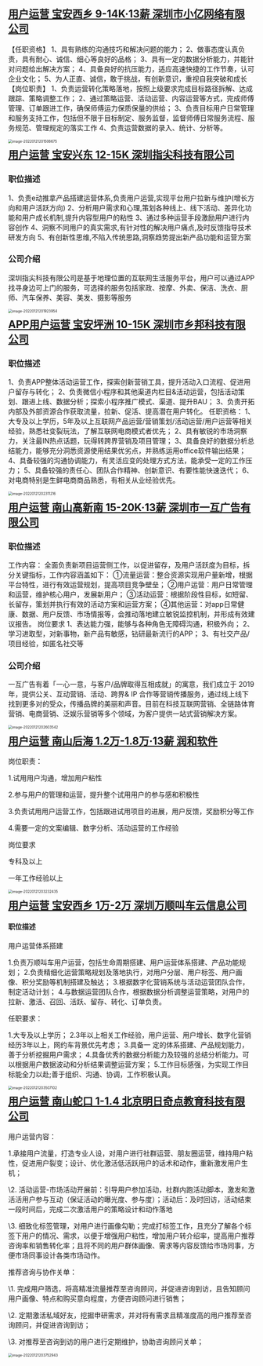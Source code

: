 ## 

## [用户运营 宝安西乡 9-14K·13薪 深圳市小亿网络有限公司](https://www.zhipin.com/job_detail/846d858a278820c21n1909u0F1tR.html?ka=search_list_jname_44_blank&lid=1icg8HTUsof.search.44&securityId=iBJt9WQRilGZs-V1x7W5y3aHt6jUxmxZBCyrmERYGzfVlqDscOi9MK7bAOsDKl7GYJkUcwlmQImyz553STuMy6c_XaAZEJOM8MkQB95WrCIf9grwjg~~)

【任职资格】
1、具有熟练的沟通技巧和解决问题的能力；
2、做事态度认真负责，具有耐心、诚信、细心等良好的品格；
3、具有一定的数据分析能力，并能针对问题给出解决方案；
4、具备良好的抗压能力，适应高速快捷的工作节奏，认可企业文化；
5、为人正直、诚信，敢于挑战，有创新意识，重视自我突破和成长
【岗位职责】
1、负责运营转化策略落地，按照上级要求完成目标路径拆解、达成跟踪、策略调整工作；
2、通过策略运营、活动运营、内容运营等方式，完成师傅管理、订单跟进工作，确保师傅运力保质保量的供给；
3、负责目标用户日常管理和服务支持工作，包括但不限于目标制定、服务监督，监督师傅日常服务流程、服务规范、管理规定的落实工作
4、负责运营数据的录入、统计、分析等。

<img src="images/image-20220121201506675.png" alt="image-20220121201506675" style="zoom:50%;float:left" />



## [用户运营 宝安兴东 12-15K 深圳指尖科技有限公司](https://www.zhipin.com/job_detail/dd01c4159512632d0nB82N6-FlY~.html?ka=search_list_jname_85_blank&lid=1icg8HTUsof.search.85&securityId=4mMPaOQK_3PJ--C1sZ_7_MSJv6NMh9dHh01WjJlVn_FXkY8JJAn0maavvMm3yqn5X13eSp9LXl-GkbkDCBb74oUJkO-kSMDJ1t7rsLxoZCqU)

### 职位描述

1、负责e动推拿产品搭建运营体系,负责用户运营,实现平台用户拉新与维护(增长方向和用户活跃方向)
2、分析用户需求和心理,策划各种线上、线下活动、差异化功能和用户成长机制,提升内容型用户的粘性
3、通过多种运营手段激励用户进行内容创作
4、洞察不同用户的真实需求,有针对性的解决用户痛点,及时反馈指导技术研发方向
5、有创新性思维,不陷入传统思路,洞察趋势提出新产品功能和运营方案

### 公司介绍

深圳指尖科技有限公司是基于地理位置的互联网生活服务平台，用户可以通过APP找寻身边可上门的服务，可选择的服务包括家政、按摩、外卖、保洁、洗衣、厨师、汽车保养、美容、美发、摄影等服务



<img src="images/image-20220121201923954.png" alt="image-20220121201923954" style="zoom:50%;float:left" />



## [APP用户运营 宝安坪洲 10-15K 深圳市乡邦科技有限公司](https://www.zhipin.com/job_detail/db6452db13f4444f1nxz0t-4E1pY.html?ka=search_list_jname_115_blank&lid=1icg8HTUsof.search.115&securityId=QfpC5SdC_KnZh-c1jzOZk23yoR7MAFCbX-Vdjf-0lGjWl32Hl3c3SgxlAoemlt85xC5exZPHeoIrzZOBUTx1MnLUsj9jQVCSm7Pvtcf_RJADbwg6YPk%7E)

### 职位描述

1、负责APP整体活动运营工作，探索创新营销工具，提升活动入口流程、促进用户留存与转化；
2、负责微信小程序和其他渠道内栏目&活动运营，包括活动策划、跟进上线、数据分析；探索小程序推广模式、渠道、提升BAU；
3、负责开拓内部及外部资源合作获取流量，拉新、促活、提高潜在用户转化。
任职资格：
1、大专及以上学历，5年及以上互联网产品运营/营销策划/活动运营/用户运营等相关经验，熟悉社变裂玩法，了解互联网电商模式者优先；
2、具有敏锐的市场洞察力，关注最IN热点话题，玩得转跨界营销及项目管理；
3、具备良好的数据分析总结能力，能够充分洞悉资源使用结果优劣点，并熟练运用office软件输出结果；
4、具备较强的沟通协调能力，有灵活应变的处理方式方法，能承受一定的工作压力；
5、具备较强的责任心、团队合作精神、创新意识、有要性能快速迭代；
6、对电商特别是生鲜电商商品熟悉，有相关从业经验优先。



<img src="images/image-20220121202311216.png" alt="image-20220121202311216" style="zoom:50%;float:left" />



## [用户运营 南山高新南 15-20K·13薪 深圳市一互广告有限公司](https://www.zhipin.com/job_detail/0b5ae61458ad33811nB50t24F1BQ.html?ka=search_list_jname_133_blank&lid=1icg8HTUsof.search.133&securityId=REA97cyT7NX12-71JzMeWKFxacosWdCwoYyItlg_CRvmeJE8pDgpgWJa3pnVM0nBxqj9RK1v1dI5H2Pf8-eNGC06ewiQ29r3VvPzPOyhcjWC3ANy_p8%7E)

### 职位描述

工作内容：
全面负责新项目运营侧工作，以促进留存，及用户活跃度为目标，拆分关键指标，工作内容涵盖如下：
①流量运营：整合资源实现用户量新增，根据平台特性，进行有效运营规划，提高项目竞争壁垒；
②用户运营：用户日常管理和运营，维护核心用户，发展新用户；
③活动运营：根据阶段性目标，如短留、长留存，策划并执行有效的活动方案和运营方案；
④其他运营：对app日常健康、数据、用户反馈、市场情报等，会推动落地建立敏锐监控机制，并形成有效建议报告。
岗位要求
1、表达能力强，能够与各种角色无障碍沟通，积极外向；
2、学习进取型，对新事物，新产品有敏感，钻研最新流行的APP；
3、有社交产品/项目经验，如匿名社交等

### 公司介绍

一互广告有着「一心一意，与客户/品牌取得互相成就」的寓意，我们成立于 2019年，提供公关、互动营销、活动、跨界& IP 合作等营销传播服务，通过线上线下找到更多对的受众，传播品牌的美丽和声音。目前在科技互联网营销、全链路体育营销、电商营销、泛娱乐营销等多个领域，为客户提供一站式营销解决方案。



<img src="images/image-20220121202603542.png" alt="image-20220121202603542" style="zoom:50%;float:left" />



## [用户运营 南山后海 **1.2万-1.8万·13薪** 润和软件 ](https://jobs.zhaopin.com/CC171774410J40240656014.htm?refcode=4019&srccode=401901&preactionid=cfb73cc6-6339-435d-bc42-dd903e95dc33&u_atoken=24e6f25e-b1d0-4355-83ed-43ab3eec90b3&u_asession=01dagofOdhBs2nx29Ophc-f7pwTmI7w_kcOFCmn5aEPTPQ_cwA-5_0j5LzB6XzFx4eX0KNBwm7Lovlpxjd_P_q4JsKWYrT3W_NKPr8w6oU7K-cG-tU6dy4NE35-lr6OLXQqfMfDcbab89THgfJ0HTn32BkFo3NEHBv0PZUm6pbxQU&u_asig=05mNZBGxKm-mclAJvesXCDQR_Kx8jn3B4KTkApQ2Zh6prHX8qJogLSh8NHRgEczR1038GRDn33WK03sdl71ZJpb3GLgghcaDiqy-n771ZyC0KWozLP5dmldYYlhrrZSxvv0wTPH1wHunSU2IAj9zkJtoAEeEcI6-xksS4sjQKqH-39JS7q8ZD7Xtz2Ly-b0kmuyAKRFSVJkkdwVUnyHAIJzbb8xs2FLD5ddm8CwLqs6MSbg7P08Ad1CEQw-GeCJ4srCbZHbAROiFReUJLv4b8iiO3h9VXwMyh6PgyDIVSG1W-KeMTToba74VUzvZ-oi5pVecGW_siXynM36kaC0W1jRMBOOnqEoSxtNaH3-VVq_n-na5qly4VaejmMF7O9afU3mWspDxyAEEo4kbsryBKb9Q&u_aref=Moaq9oaWY%2BLDXHu72RQqSJ%2Bhcug%3D)

岗位职责：

1.试用用户沟通，增加用户粘性

2.参与用户的管理和运营，提升整个试用用户的参与感和积极性

3.负责试用用户运营工作，包括跟进试用项目的进展，用户反馈，奖励积分等工作

4.需要一定的文案编辑、数字分析、活动运营的工作经验

岗位要求

专科及以上

一年工作经验以上



<img src="images/image-20220121203232435.png" alt="image-20220121203232435" style="zoom:50%;float:left" />



## [用户运营 宝安西乡 **1万-2万** 深圳万顺叫车云信息公司](https://jobs.zhaopin.com/CC453105930J40110995701.htm?refcode=4019&srccode=401901&preactionid=cfb73cc6-6339-435d-bc42-dd903e95dc33)

#### 职位描述

用户运营体系搭建

1.负责万顺叫车用户运营，包括生命周期搭建、用户运营体系搭建、产品功能规划；
2.负责精细化运营策略规划及落地执行，对用户分层、用户标签、用户画像、积分奖励等机制搭建及触达；
3.根据数字化营销系统与活动运营团队合作，制定活动计划；
4.与数据运营团队合作，根据数据分析调整运营策略，对用户的拉新、激活、召回、活跃、留存、转化、订单负责。

任职要求：

1.大专及以上学历；
2.3年以上相关工作经验，用户运营、用户增长、数字化营销经历3年以上，网约车背景优先考虑；
3.具备一 定的体系搭建、产品规划能力，善于分析挖掘用户需求；
4.具备优秀的数据分析能力及较强的总结分析能力。可以根据用户数据波动和分析结果调整运营方案；
5.工作目标感强，为实现工作目标能全力以赴;善于组织、沟通、协调，工作积极认真。

<img src="images/image-20220121203507102.png" alt="image-20220121203507102" style="zoom:50%;float:left" />



## [用户运营 南山蛇口 1-1.4 北京明日奇点教育科技有限公司](https://jobs.zhaopin.com/CC864093090J40219959013.htm?refcode=4019&srccode=401901&preactionid=cfb73cc6-6339-435d-bc42-dd903e95dc33)



用户运营内容：

1.承接用户流量，打造专业人设，对用户进行社群运营、朋友圈运营，维持用户粘性，促进用户裂变；设计、优化激活低活跃用户的话术和动作，重新激发用户生机；

\2. 活动运营-市场活动开展前：引导用户参加活动，社群内跑活动脚本，激发和激活活用户参与互动（保证活动的曝光度、参与度）；活动后：及时回访，活动结束一段时间后，完成二次激活用户的策略设计和动作落地

\3. 细致化标签管理，对用户进行画像勾勒；完成打标签工作，且充分了解各个标签下用户的情况、需求，以便于增强用户粘性，增加用户转介绍率，提高用户推荐咨询率和销售转化率；且将不同的用户群体画像、需求等内容反馈给市场同事，方便市场同事设计各类市场动作。

推荐咨询与协作关单：

\1. 完成用户筛选，将高精准流量推荐至咨询顾问，并促进咨询到访，且告知顾问用户画像、特点和购买意向程度，方便咨询顾问进行销售；

\2. 定期激活私域好友，挖掘申研需求，并对将有需求且精准度高的用户推荐至咨询顾问，并促进咨询到访；

\3. 对推荐至咨询到访的用户进行定期维护，协助咨询顾问关单；



<img src="images/image-20220121203752943.png" alt="image-20220121203752943" style="zoom:50%;float:left" />



